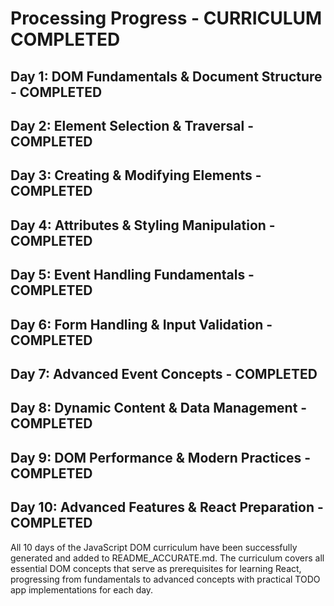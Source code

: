 # Processing Progress - CURRICULUM COMPLETED

## Day 1: DOM Fundamentals & Document Structure - COMPLETED
## Day 2: Element Selection & Traversal - COMPLETED  
## Day 3: Creating & Modifying Elements - COMPLETED
## Day 4: Attributes & Styling Manipulation - COMPLETED
## Day 5: Event Handling Fundamentals - COMPLETED
## Day 6: Form Handling & Input Validation - COMPLETED
## Day 7: Advanced Event Concepts - COMPLETED
## Day 8: Dynamic Content & Data Management - COMPLETED  
## Day 9: DOM Performance & Modern Practices - COMPLETED
## Day 10: Advanced Features & React Preparation - COMPLETED

All 10 days of the JavaScript DOM curriculum have been successfully generated and added to README_ACCURATE.md. The curriculum covers all essential DOM concepts that serve as prerequisites for learning React, progressing from fundamentals to advanced concepts with practical TODO app implementations for each day.